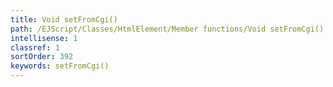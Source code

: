 ```yaml
---
title: Void setFromCgi()
path: /EJScript/Classes/HtmlElement/Member functions/Void setFromCgi()
intellisense: 1
classref: 1
sortOrder: 392
keywords: setFromCgi()
---
```





